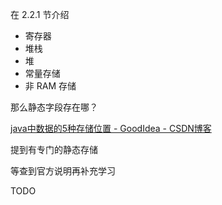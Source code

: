 在 2.2.1 节介绍
* 寄存器
* 堆栈
* 堆
* 常量存储
* 非 RAM 存储

那么静态字段存在哪？

[java中数据的5种存储位置 - GoodIdea - CSDN博客](https://blog.csdn.net/qq_36838191/article/details/80248182)

提到有专门的静态存储

等查到官方说明再补充学习

TODO